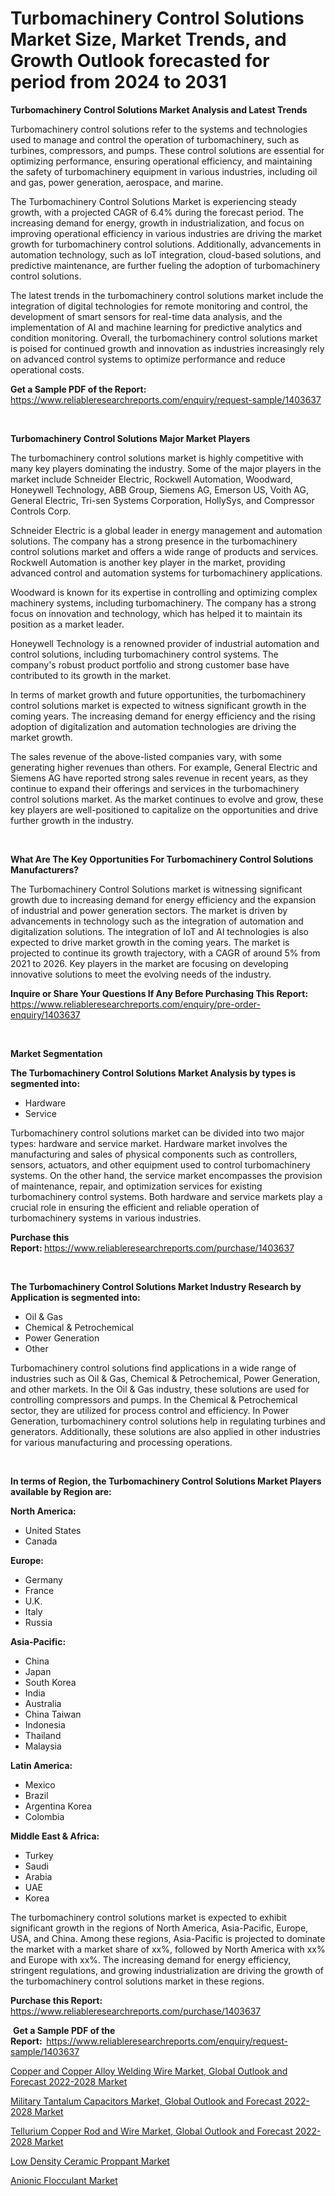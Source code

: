 <p><h1>Turbomachinery Control Solutions Market Size, Market Trends, and Growth Outlook forecasted for period from 2024 to 2031</h1></p><p><strong>Turbomachinery Control Solutions Market Analysis and Latest Trends</strong></p>
<p><p>Turbomachinery control solutions refer to the systems and technologies used to manage and control the operation of turbomachinery, such as turbines, compressors, and pumps. These control solutions are essential for optimizing performance, ensuring operational efficiency, and maintaining the safety of turbomachinery equipment in various industries, including oil and gas, power generation, aerospace, and marine.</p><p>The Turbomachinery Control Solutions Market is experiencing steady growth, with a projected CAGR of 6.4% during the forecast period. The increasing demand for energy, growth in industrialization, and focus on improving operational efficiency in various industries are driving the market growth for turbomachinery control solutions. Additionally, advancements in automation technology, such as IoT integration, cloud-based solutions, and predictive maintenance, are further fueling the adoption of turbomachinery control solutions.</p><p>The latest trends in the turbomachinery control solutions market include the integration of digital technologies for remote monitoring and control, the development of smart sensors for real-time data analysis, and the implementation of AI and machine learning for predictive analytics and condition monitoring. Overall, the turbomachinery control solutions market is poised for continued growth and innovation as industries increasingly rely on advanced control systems to optimize performance and reduce operational costs.</p></p>
<p><strong>Get a Sample PDF of the Report:&nbsp;</strong> <a href="https://www.reliableresearchreports.com/enquiry/request-sample/1403637">https://www.reliableresearchreports.com/enquiry/request-sample/1403637</a></p>
<p>&nbsp;</p>
<p><strong>Turbomachinery Control Solutions Major Market Players</strong></p>
<p><p>The turbomachinery control solutions market is highly competitive with many key players dominating the industry. Some of the major players in the market include Schneider Electric, Rockwell Automation, Woodward, Honeywell Technology, ABB Group, Siemens AG, Emerson US, Voith AG, General Electric, Tri-sen Systems Corporation, HollySys, and Compressor Controls Corp.</p><p>Schneider Electric is a global leader in energy management and automation solutions. The company has a strong presence in the turbomachinery control solutions market and offers a wide range of products and services. Rockwell Automation is another key player in the market, providing advanced control and automation systems for turbomachinery applications.</p><p>Woodward is known for its expertise in controlling and optimizing complex machinery systems, including turbomachinery. The company has a strong focus on innovation and technology, which has helped it to maintain its position as a market leader.</p><p>Honeywell Technology is a renowned provider of industrial automation and control solutions, including turbomachinery control systems. The company's robust product portfolio and strong customer base have contributed to its growth in the market.</p><p>In terms of market growth and future opportunities, the turbomachinery control solutions market is expected to witness significant growth in the coming years. The increasing demand for energy efficiency and the rising adoption of digitalization and automation technologies are driving the market growth.</p><p>The sales revenue of the above-listed companies vary, with some generating higher revenues than others. For example, General Electric and Siemens AG have reported strong sales revenue in recent years, as they continue to expand their offerings and services in the turbomachinery control solutions market. As the market continues to evolve and grow, these key players are well-positioned to capitalize on the opportunities and drive further growth in the industry.</p></p>
<p>&nbsp;</p>
<p><strong>What Are The Key Opportunities For Turbomachinery Control Solutions Manufacturers?</strong></p>
<p><p>The Turbomachinery Control Solutions market is witnessing significant growth due to increasing demand for energy efficiency and the expansion of industrial and power generation sectors. The market is driven by advancements in technology such as the integration of automation and digitalization solutions. The integration of IoT and AI technologies is also expected to drive market growth in the coming years. The market is projected to continue its growth trajectory, with a CAGR of around 5% from 2021 to 2026. Key players in the market are focusing on developing innovative solutions to meet the evolving needs of the industry.</p></p>
<p><strong>Inquire or Share Your Questions If Any Before Purchasing This Report:</strong> <a href="https://www.reliableresearchreports.com/enquiry/pre-order-enquiry/1403637">https://www.reliableresearchreports.com/enquiry/pre-order-enquiry/1403637</a></p>
<p>&nbsp;</p>
<p><strong>Market Segmentation</strong></p>
<p><strong>The Turbomachinery Control Solutions Market Analysis by types is segmented into:</strong></p>
<p><ul><li>Hardware</li><li>Service</li></ul></p>
<p><p>Turbomachinery control solutions market can be divided into two major types: hardware and service market. Hardware market involves the manufacturing and sales of physical components such as controllers, sensors, actuators, and other equipment used to control turbomachinery systems. On the other hand, the service market encompasses the provision of maintenance, repair, and optimization services for existing turbomachinery control systems. Both hardware and service markets play a crucial role in ensuring the efficient and reliable operation of turbomachinery systems in various industries.</p></p>
<p><strong>Purchase this Report:&nbsp;</strong><a href="https://www.reliableresearchreports.com/purchase/1403637">https://www.reliableresearchreports.com/purchase/1403637</a></p>
<p>&nbsp;</p>
<p><strong>The Turbomachinery Control Solutions Market Industry Research by Application is segmented into:</strong></p>
<p><ul><li>Oil & Gas</li><li>Chemical & Petrochemical</li><li>Power Generation</li><li>Other</li></ul></p>
<p><p>Turbomachinery control solutions find applications in a wide range of industries such as Oil & Gas, Chemical & Petrochemical, Power Generation, and other markets. In the Oil & Gas industry, these solutions are used for controlling compressors and pumps. In the Chemical & Petrochemical sector, they are utilized for process control and efficiency. In Power Generation, turbomachinery control solutions help in regulating turbines and generators. Additionally, these solutions are also applied in other industries for various manufacturing and processing operations.</p></p>
<p>&nbsp;</p>
<p><strong>In terms of Region, the Turbomachinery Control Solutions Market Players available by Region are:</strong></p>
<p>
    <p> <strong> North America: </strong>
        <ul>
            <li>United States</li>
            <li>Canada</li>
        </ul>
        </p> 
    <p> <strong> Europe: </strong>
        <ul>
            <li>Germany</li>
            <li>France</li>
            <li>U.K.</li>
            <li>Italy</li>
            <li>Russia</li>
        </ul>
        </p> 
    <p> <strong> Asia-Pacific: </strong>
        <ul>
            <li>China</li>
            <li>Japan</li>
            <li>South Korea</li>
            <li>India</li>
            <li>Australia</li>
            <li>China Taiwan</li>
            <li>Indonesia</li>
            <li>Thailand</li>
            <li>Malaysia</li>
        </ul>
        </p> 
    <p> <strong> Latin America: </strong>
        <ul>
            <li>Mexico</li>
            <li>Brazil</li>
            <li>Argentina Korea</li>
            <li>Colombia</li>
        </ul>
        </p> 
    <p> <strong> Middle East & Africa: </strong>
        <ul>
            <li>Turkey</li>
            <li>Saudi</li>
            <li>Arabia</li>
            <li>UAE</li>
            <li>Korea</li>
        </ul>
    </p>
    </p>
<p><p>The turbomachinery control solutions market is expected to exhibit significant growth in the regions of North America, Asia-Pacific, Europe, USA, and China. Among these regions, Asia-Pacific is projected to dominate the market with a market share of xx%, followed by North America with xx% and Europe with xx%. The increasing demand for energy efficiency, stringent regulations, and growing industrialization are driving the growth of the turbomachinery control solutions market in these regions.</p></p>
<p><strong>Purchase this Report: </strong><a href="https://www.reliableresearchreports.com/purchase/1403637">https://www.reliableresearchreports.com/purchase/1403637</a></p>
<p>&nbsp;<strong>Get a Sample PDF of the Report:&nbsp;&nbsp;</strong><a href="https://www.reliableresearchreports.com/enquiry/request-sample/1403637">https://www.reliableresearchreports.com/enquiry/request-sample/1403637</a></p>
<p><strong></strong></p>
<p><p><a href="https://poised-avenue-46d.notion.site/Copper-and-Copper-Alloy-Welding-Wire-Market-Global-Outlook-and-Forecast-2022-2028-Market-Analysis-E-c6654e0bcac245b397ebfceac2bc2af5">Copper and Copper Alloy Welding Wire Market, Global Outlook and Forecast 2022-2028 Market</a></p><p><a href="https://gamy-alyssum-396.notion.site/Military-Tantalum-Capacitors-Market-Global-Outlook-and-Forecast-2022-2028-Market-Size-and-Examines-17190d9dd5704e2896bf83ec2eb5279f">Military Tantalum Capacitors Market, Global Outlook and Forecast 2022-2028 Market</a></p><p><a href="https://unruly-ladybug-44b.notion.site/Tellurium-Copper-Rod-and-Wire-Market-Global-Outlook-and-Forecast-2022-2028-Market-Size-Focuses-on-M-70c1627ed2b546e0ba37d8187d91cd50">Tellurium Copper Rod and Wire Market, Global Outlook and Forecast 2022-2028 Market</a></p><p><a href="https://view.publitas.com/reportprime-1/low-density-ceramic-proppant-market-growth-market-trends-covid-19-impact-and-forecasts-for-period-from-2024-2031/">Low Density Ceramic Proppant Market</a></p><p><a href="https://view.publitas.com/reportprime-1/anionic-flocculant-market-share-market-new-trends-analysis-report-by-type-by-application-by-end-use-by-region-and-segment-forecasts-2024-2031/">Anionic Flocculant Market</a></p></p>